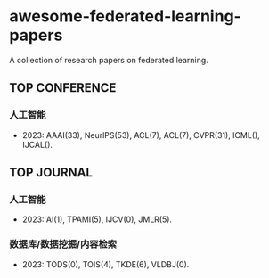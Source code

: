 # awesome-federated-learning-papers
A collection of research papers on federated learning.

## TOP CONFERENCE

### 人工智能

* 2023: AAAI(33), NeurlPS(53), ACL(7), ACL(7), CVPR(31), ICML(), IJCAL(). 

## TOP JOURNAL

### 人工智能

* 2023: AI(1), TPAMI(5), IJCV(0), JMLR(5).

### 数据库/数据挖掘/内容检索

* 2023: TODS(0), TOIS(4), TKDE(6), VLDBJ(0).
